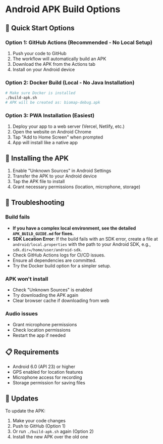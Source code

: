 # Android APK Build Options

## 🚀 Quick Start Options

### Option 1: GitHub Actions (Recommended - No Local Setup)
1. Push your code to GitHub
2. The workflow will automatically build an APK
3. Download the APK from the Actions tab
4. Install on your Android device

### Option 2: Docker Build (Local - No Java Installation)
```bash
# Make sure Docker is installed
./build-apk.sh
# APK will be created as: biomap-debug.apk
```

### Option 3: PWA Installation (Easiest)
1. Deploy your app to a web server (Vercel, Netlify, etc.)
2. Open the website on Android Chrome
3. Tap "Add to Home Screen" when prompted
4. App will install like a native app

## 📱 Installing the APK

1. Enable "Unknown Sources" in Android Settings
2. Transfer the APK to your Android device
3. Tap the APK file to install
4. Grant necessary permissions (location, microphone, storage)

## 🐛 Troubleshooting

### Build fails
- **If you have a complex local environment, see the detailed `APK_BUILD_GUIDE.md` for fixes.**
- **SDK Location Error**: If the build fails with an SDK error, create a file at `android/local.properties` with the path to your Android SDK, e.g., `sdk.dir=/home/user/android-sdk`.
- Check GitHub Actions logs for CI/CD issues.
- Ensure all dependencies are committed.
- Try the Docker build option for a simpler setup.

### APK won't install
- Check "Unknown Sources" is enabled
- Try downloading the APK again
- Clear browser cache if downloading from web

### Audio issues
- Grant microphone permissions
- Check location permissions
- Restart the app if needed

## 📋 Requirements

- Android 6.0 (API 23) or higher
- GPS enabled for location features
- Microphone access for recording
- Storage permission for saving files

## 🔄 Updates

To update the APK:
1. Make your code changes
2. Push to GitHub (Option 1)
3. Or run `./build-apk.sh` again (Option 2)
4. Install the new APK over the old one 